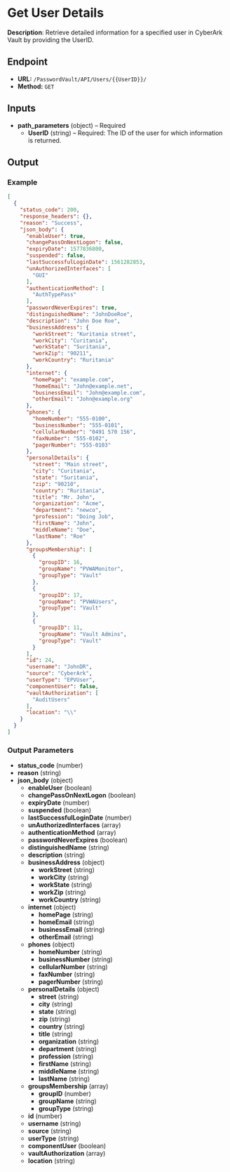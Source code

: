 # Get User Details

**Description**: Retrieve detailed information for a specified user in CyberArk Vault by providing the UserID.

## Endpoint

- **URL:** `/PasswordVault/API/Users/{{UserID}}/`
- **Method:** `GET`
## Inputs

- **path_parameters** (object) – Required
  - **UserID** (string) – Required: The ID of the user for which information is returned.
## Output

### Example

```json
[
  {
    "status_code": 200,
    "response_headers": {},
    "reason": "Success",
    "json_body": {
      "enableUser": true,
      "changePassOnNextLogon": false,
      "expiryDate": 1577836800,
      "suspended": false,
      "lastSuccessfulLoginDate": 1561282853,
      "unAuthorizedInterfaces": [
        "GUI"
      ],
      "authenticationMethod": [
        "AuthTypePass"
      ],
      "passwordNeverExpires": true,
      "distinguishedName": "JohnDoeRoe",
      "description": "John Doe Roe",
      "businessAddress": {
        "workStreet": "Kuritania street",
        "workCity": "Curitania",
        "workState": "Suritania",
        "workZip": "90211",
        "workCountry": "Ruritania"
      },
      "internet": {
        "homePage": "example.com",
        "homeEmail": "John@example.net",
        "businessEmail": "John@example.com",
        "otherEmail": "John@example.org"
      },
      "phones": {
        "homeNumber": "555-0100",
        "businessNumber": "555-0101",
        "cellularNumber": "0491 570 156",
        "faxNumber": "555-0102",
        "pagerNumber": "555-0103"
      },
      "personalDetails": {
        "street": "Main street",
        "city": "Curitania",
        "state": "Suritania",
        "zip": "90210",
        "country": "Ruritania",
        "title": "Mr. John",
        "organization": "Acme",
        "department": "newco",
        "profession": "Doing Job",
        "firstName": "John",
        "middleName": "Doe",
        "lastName": "Roe"
      },
      "groupsMembership": [
        {
          "groupID": 16,
          "groupName": "PVWAMonitor",
          "groupType": "Vault"
        },
        {
          "groupID": 17,
          "groupName": "PVWAUsers",
          "groupType": "Vault"
        },
        {
          "groupID": 11,
          "groupName": "Vault Admins",
          "groupType": "Vault"
        }
      ],
      "id": 24,
      "username": "JohnDR",
      "source": "CyberArk",
      "userType": "EPVUser",
      "componentUser": false,
      "vaultAuthorization": [
        "AuditUsers"
      ],
      "location": "\\"
    }
  }
]
```
### Output Parameters

- **status_code** (number)
- **reason** (string)
- **json_body** (object)
  - **enableUser** (boolean)
  - **changePassOnNextLogon** (boolean)
  - **expiryDate** (number)
  - **suspended** (boolean)
  - **lastSuccessfulLoginDate** (number)
  - **unAuthorizedInterfaces** (array)
  - **authenticationMethod** (array)
  - **passwordNeverExpires** (boolean)
  - **distinguishedName** (string)
  - **description** (string)
  - **businessAddress** (object)
    - **workStreet** (string)
    - **workCity** (string)
    - **workState** (string)
    - **workZip** (string)
    - **workCountry** (string)
  - **internet** (object)
    - **homePage** (string)
    - **homeEmail** (string)
    - **businessEmail** (string)
    - **otherEmail** (string)
  - **phones** (object)
    - **homeNumber** (string)
    - **businessNumber** (string)
    - **cellularNumber** (string)
    - **faxNumber** (string)
    - **pagerNumber** (string)
  - **personalDetails** (object)
    - **street** (string)
    - **city** (string)
    - **state** (string)
    - **zip** (string)
    - **country** (string)
    - **title** (string)
    - **organization** (string)
    - **department** (string)
    - **profession** (string)
    - **firstName** (string)
    - **middleName** (string)
    - **lastName** (string)
  - **groupsMembership** (array)
    - **groupID** (number)
    - **groupName** (string)
    - **groupType** (string)
  - **id** (number)
  - **username** (string)
  - **source** (string)
  - **userType** (string)
  - **componentUser** (boolean)
  - **vaultAuthorization** (array)
  - **location** (string)
